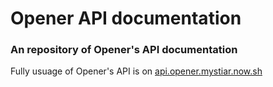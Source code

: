 # Opener API documentation
### An repository of Opener's API documentation

Fully usuage of Opener's API is on [api.opener.mystiar.now.sh](https://api.opener.mystiar.com)